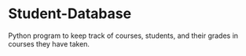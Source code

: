 # Student-Database
Python program to keep track of courses, students, and their grades in courses they have taken.
